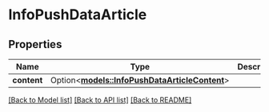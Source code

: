 # InfoPushDataArticle

## Properties

Name | Type | Description | Notes
------------ | ------------- | ------------- | -------------
**content** | Option<[**models::InfoPushDataArticleContent**](InfoPushDataArticleContent.md)> |  | [optional]

[[Back to Model list]](../README.md#documentation-for-models) [[Back to API list]](../README.md#documentation-for-api-endpoints) [[Back to README]](../README.md)


